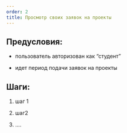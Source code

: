 ```yaml
---
order: 2
title: Просмотр своих заявок на проекты
---
```


## Предусловия:

-  пользователь авторизован как “студент”

-  идет период подачи заявок на проекты

## Шаги:

1. шаг 1

2. шаг2

3. ….